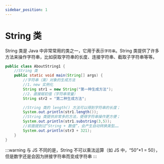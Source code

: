 ```yaml
---
sidebar_position: 1
---
```


# String 类

String 类是 Java 中非常常用的类之一，它用于表示`字符串`。String 类提供了许多方法来操作字符串，比如获取字符串的长度、连接字符串、截取子字符串等等。

```JAVA
public class AboutString1 {
    //String 类
    public static void main(String[] args) {
        //字符串（类）对象的生成方法
        //1、new 实例化
        String str1 = new String("第一种生成方法");
        //2、直接赋初值（字符串常量）
        String str2 = "第二种生成方法";

        //String 类的 length() 方法可以得到字符串的长度；
        System.out.println(str1.length());
        //String 类提供非常多的方法，使得字符串操作更方便；
        System.out.println(str1.substring(3,5));
        //前面提到过“String + 数值”，会产生自动转换类型……
        System.out.println(str3 + 321);
    }
}
```

:::warning
与 JS 不同的是，String 不可以乘法运算（如 JS 中，“50”\*1 = 50），但是数字还是会因为拼接字符串而变成字符串
:::
